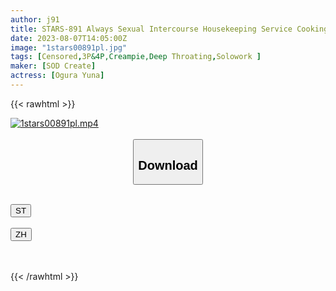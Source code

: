 ```yaml
---
author: j91
title: STARS-891 Always Sexual Intercourse Housekeeping Service Cooking, Laundry, Cleaning … Housekeeper Ogura-San Who Performs General Housework <While Intercourse> Yuna Ogura
date: 2023-08-07T14:05:00Z
image: "1stars00891pl.jpg"
tags: [Censored,3P&4P,Creampie,Deep Throating,Solowork ]
maker: [SOD Create]
actress: [Ogura Yuna]
---
```



{{< rawhtml >}}

<div class="video" data-videoid="YZx3yxKVyghvPk4">
    <a href="javascript:;">
        <img src="https://my.j91.asia/posts/1stars00891pl/1stars00891pl.jpg" width="WIDTH" height="HEIGHT" alt="1stars00891pl.mp4" loading="lazy">
    </a>
</div>

<script type="text/javascript" src="https://j91.asia/asset/on-demand-st.js"></script>

<br>
  <link rel="stylesheet" href="https://j91.asia/asset/bs5.css">
  
  <center>
  <button class="btn btn-primary" type="button" data-bs-toggle="collapse" data-bs-target=".multi-collapse" aria-expanded="false" aria-controls="multiCollapseExample1 multiCollapseExample2"><h2>Download</h2></button></center>
</p>
<div class="row">
  <div class="col">
    <div class="collapse multi-collapse" id="multiCollapseExample1">
      <div class="card card-body">
	      	      <br>
<div class="buttons">  
<a href="https://streamtape.to/v/YZx3yxKVyghvPk4"><button class="btn-hover color-3"><i class="fa fa-download"></i> ST</button></a></div>
    </div>
  </div>
</div>
  <div class="col">
    <div class="collapse multi-collapse" id="multiCollapseExample2">
      <div class="card card-body">
	      <br>
<div class="buttons">
    <a href="https://lylxan.com/nwk8j63yrcmk"><button class="btn-hover color-9"><i class="fa fa-download"></i> ZH</button></a></div>
<br><br>
      </div>
    </div>
  </div>
</div>

{{< /rawhtml >}}